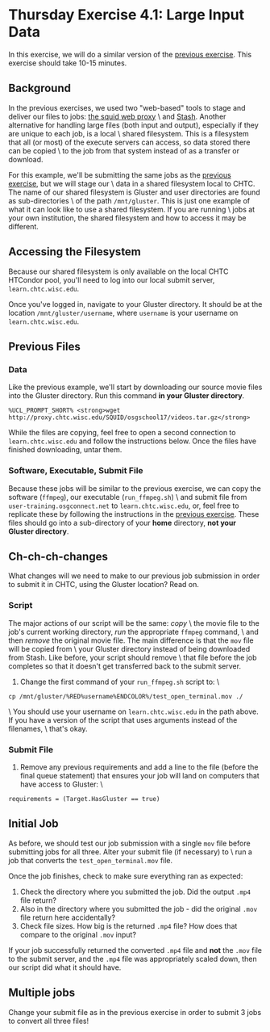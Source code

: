 Thursday Exercise 4.1: Large Input Data
=======================================

In this exercise, we will do a similar version of the [previous exercise](part3-ex3-stashcache-unique.md). This exercise should take 10-15 minutes.

Background
----------

In the previous exercises, we used two "web-based" tools to stage and deliver our files to jobs: [the squid web proxy](part3-ex1-blast-proxy.md) \\ and [Stash](part3-ex2-stashcache-shared.md). Another alternative for handling large files (both input and output), especially if they are unique to each job, is a local \\ shared filesystem. This is a filesystem that all (or most) of the execute servers can access, so data stored there can be copied \\ to the job from that system instead of as a transfer or download.

For this example, we'll be submitting the same jobs as the [previous exercise](part3-ex3-stashcache-unique.md), but we will stage our \\ data in a shared filesystem local to CHTC. The name of our shared filesystem is Gluster and user directories are found as sub-directories \\ of the path `/mnt/gluster`. This is just one example of what it can look like to use a shared filesystem. If you are running \\ jobs at your own institution, the shared filesystem and how to access it may be different.

Accessing the Filesystem
------------------------

Because our shared filesystem is only available on the local CHTC HTCondor pool, you'll need to log into our local submit server, `learn.chtc.wisc.edu`.

Once you've logged in, navigate to your Gluster directory. It should be at the location `/mnt/gluster/username`, where `username` is your username on `learn.chtc.wisc.edu`.

Previous Files
--------------

### Data

Like the previous example, we'll start by downloading our source movie files into the Gluster directory. Run this command **in your Gluster directory**.

``` console
%UCL_PROMPT_SHORT% <strong>wget http://proxy.chtc.wisc.edu/SQUID/osgschool17/videos.tar.gz</strong>
```

While the files are copying, feel free to open a second connection to `learn.chtc.wisc.edu` and follow the instructions below. Once the files have finished downloading, untar them.

### Software, Executable, Submit File

Because these jobs will be similar to the previous exercise, we can copy the software (`ffmpeg`), our executable (`run_ffmpeg.sh`) \\ and submit file from `user-training.osgconnect.net` to `learn.chtc.wisc.edu`, or, feel free to replicate these by following the instructions in the [previous exercise](part3-ex3-stashcache-unique.md). These files should go into a sub-directory of your **home** directory, **not your Gluster directory**.

Ch-ch-ch-changes
----------------

What changes will we need to make to our previous job submission in order to submit it in CHTC, using the Gluster location? Read on.

### Script

The major actions of our script will be the same: *copy* \\ the movie file to the job's current working directory, *run* the appropriate `ffmpeg` command, \\ and then *remove* the original movie file. The main difference is that the `mov` file will be copied from \\ your Gluster directory instead of being downloaded from Stash. Like before, your script should remove \\ that file before the job completes so that it doesn't get transferred back to the submit server.

1.  Change the first command of your `run_ffmpeg.sh` script to: \\

``` file
cp /mnt/gluster/%RED%username%ENDCOLOR%/test_open_terminal.mov ./
```

\\ You should use your username on `learn.chtc.wisc.edu` in the path above. If you have a version of the script that uses arguments instead of the filenames, \\ that's okay.

### Submit File

1.  Remove any previous requirements and add a line to the file (before the final queue statement) that ensures your job will land on computers that have access to Gluster: \\

``` file
requirements = (Target.HasGluster == true)
```

Initial Job
-----------

As before, we should test our job submission with a single `mov` file before submitting jobs for all three. Alter your submit file (if necessary) to \\ run a job that converts the `test_open_terminal.mov` file.

Once the job finishes, check to make sure everything ran as expected:

1.  Check the directory where you submitted the job. Did the output `.mp4` file return?
2.  Also in the directory where you submitted the job - did the original `.mov` file return here accidentally?
3.  Check file sizes. How big is the returned `.mp4` file? How does that compare to the original `.mov` input?

If your job successfully returned the converted `.mp4` file and **not** the `.mov` file to the submit server, and the `.mp4` file was appropriately scaled down, then our script did what it should have.

Multiple jobs
-------------

Change your submit file as in the previous exercise in order to submit 3 jobs to convert all three files!


